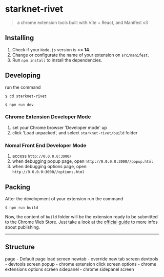# starknet-rivet

> a chrome extension tools built with Vite + React, and Manifest v3

## Installing

1. Check if your `Node.js` version is >= **14**.
2. Change or configurate the name of your extension on `src/manifest`.
3. Run `npm install` to install the dependencies.

## Developing

run the command

```shell
$ cd starknet-rivet

$ npm run dev
```

### Chrome Extension Developer Mode

1. set your Chrome browser 'Developer mode' up
2. click 'Load unpacked', and select `starknet-rivet/build` folder

### Nomal Front End Developer Mode

1. access `http://0.0.0.0:3000/`
2. when debugging popup page, open `http://0.0.0.0:3000//popup.html`
3. when debugging options page, open `http://0.0.0.0:3000//options.html`

## Packing

After the development of your extension run the command

```shell
$ npm run build
```

Now, the content of `build` folder will be the extension ready to be submitted to the Chrome Web Store. Just take a look at the [official guide](https://developer.chrome.com/webstore/publish) to more infos about publishing.

---

## Structure

page - Default page load screen
newtab - override new tab screen
devtools - devtools screen
popup - chrome extension click screen
options - chrome extensions options screen
sidepanel - chrome sidepanel screen
